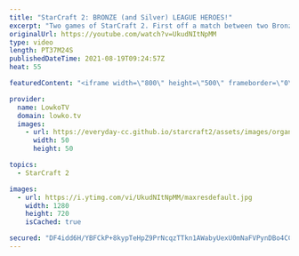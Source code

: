 ```yaml
---
title: "StarCraft 2: BRONZE (and Silver) LEAGUE HEROES!"
excerpt: "Two games of StarCraft 2. First off a match between two Bronze League Heroes and then a match between two Silver League Terran players. If you have an awesome game of StarCraft 2 that you would like me to cast, you can submit it to replays@lowko.tv.   Support my work on Patreon: http://www.patreon.com/lowkotv"
originalUrl: https://youtube.com/watch?v=UkudNItNpMM
type: video
length: PT37M24S
publishedDateTime: 2021-08-19T09:24:57Z
heat: 55

featuredContent: "<iframe width=\"800\" height=\"500\" frameborder=\"0\" src=\"https://www.youtube.com/embed/UkudNItNpMM\" allow=\"accelerometer; autoplay; encrypted-media; gyroscope; picture-in-picture\" allowfullscreen></iframe>"

provider:
  name: LowkoTV
  domain: lowko.tv
  images:
    - url: https://everyday-cc.github.io/starcraft2/assets/images/organizations/lowko.tv-50x50.jpg
      width: 50
      height: 50

topics:
  - StarCraft 2

images:
  - url: https://i.ytimg.com/vi/UkudNItNpMM/maxresdefault.jpg
    width: 1280
    height: 720
    isCached: true

secured: "DF4idd6H/YBFCkP+8kypTeHpZ9PrNcqzTTkn1AWabyUexU0mNaFVPynDBo4CCo3HWclBYRf355YDtGlb+ve36lM60aY5JQnuLgvW/gDeyM2SlADg24cy7zNkRRS164SaMpvO+Zf26LhNxJtbgUXvqEmuAJfGHGAgjS+AgCFCxS6XhHuxpIPl+S8Pa6Y1ARi9tarrRuioOljFG4axcUINrU6oMiII1/WJa7/CzPzBQpvQo4j22djhpnGKT02FU4hmnkChJbb6sYOrC14bB0C8SofuSGMY3joWXIeHeQutC0uGS3qyfNnfkEjU+A8HWQNJPRjSc4VesqoALEsGkI3GhyiHKck/DLuAqhjcHNUOhYWWRmT4cttJEaqrBmhSI0V0yail2oBDa/4oWlqrZj9W8H4IYMGWH8EAPQizeof/4AMoyBFnSM2RPg7/sHVx80gd;EsLkNblvwoG2mnsu6rcNrg=="
---
```


